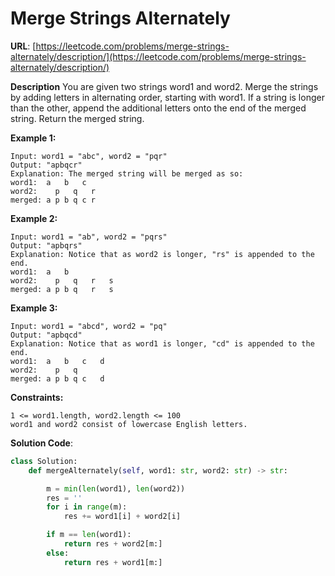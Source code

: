 # Merge Strings Alternately
**URL**: [https://leetcode.com/problems/merge-strings-alternately/description/](https://leetcode.com/problems/merge-strings-alternately/description/)

**Description**
You are given two strings word1 and word2. Merge the strings by adding
letters in alternating order, starting with word1. If a string is longer than
the other, append the additional letters onto the end of the merged string.
Return the merged string.

 __Example 1:__
```
Input: word1 = "abc", word2 = "pqr"
Output: "apbqcr"
Explanation: The merged string will be merged as so:
word1:  a   b   c
word2:    p   q   r
merged: a p b q c r
```

 __Example 2:__
```
Input: word1 = "ab", word2 = "pqrs"
Output: "apbqrs"
Explanation: Notice that as word2 is longer, "rs" is appended to the end.
word1:  a   b
word2:    p   q   r   s
merged: a p b q   r   s
```

 __Example 3:__
```
Input: word1 = "abcd", word2 = "pq"
Output: "apbqcd"
Explanation: Notice that as word1 is longer, "cd" is appended to the end.
word1:  a   b   c   d
word2:    p   q
merged: a p b q c   d
```

 __Constraints:__
```
1 <= word1.length, word2.length <= 100
word1 and word2 consist of lowercase English letters.
```

**Solution Code**:
```python
class Solution:
    def mergeAlternately(self, word1: str, word2: str) -> str:

        m = min(len(word1), len(word2))
        res = ''
        for i in range(m):
            res += word1[i] + word2[i]

        if m == len(word1):
            return res + word2[m:]
        else:
            return res + word1[m:]

```
